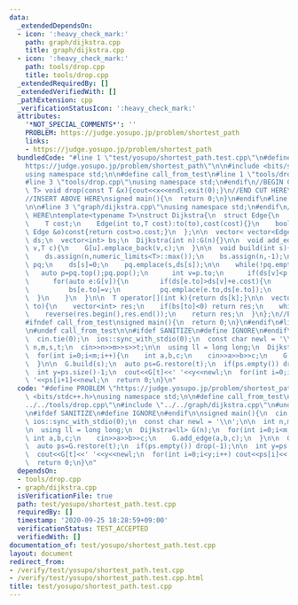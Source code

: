 ```yaml
---
data:
  _extendedDependsOn:
  - icon: ':heavy_check_mark:'
    path: graph/dijkstra.cpp
    title: graph/dijkstra.cpp
  - icon: ':heavy_check_mark:'
    path: tools/drop.cpp
    title: tools/drop.cpp
  _extendedRequiredBy: []
  _extendedVerifiedWith: []
  _pathExtension: cpp
  _verificationStatusIcon: ':heavy_check_mark:'
  attributes:
    '*NOT_SPECIAL_COMMENTS*': ''
    PROBLEM: https://judge.yosupo.jp/problem/shortest_path
    links:
    - https://judge.yosupo.jp/problem/shortest_path
  bundledCode: "#line 1 \"test/yosupo/shortest_path.test.cpp\"\n#define PROBLEM \"\
    https://judge.yosupo.jp/problem/shortest_path\"\n\n#include <bits/stdc++.h>\n\
    using namespace std;\n\n#define call_from_test\n#line 1 \"tools/drop.cpp\"\n\n\
    #line 3 \"tools/drop.cpp\"\nusing namespace std;\n#endif\n//BEGIN CUT HERE\ntemplate<typename\
    \ T> void drop(const T &x){cout<<x<<endl;exit(0);}\n//END CUT HERE\n#ifndef call_from_test\n\
    //INSERT ABOVE HERE\nsigned main(){\n  return 0;\n}\n#endif\n#line 1 \"graph/dijkstra.cpp\"\
    \n\n#line 3 \"graph/dijkstra.cpp\"\nusing namespace std;\n#endif\n//BEGIN CUT\
    \ HERE\ntemplate<typename T>\nstruct Dijkstra{\n  struct Edge{\n    int to;\n\
    \    T cost;\n    Edge(int to,T cost):to(to),cost(cost){}\n    bool operator<(const\
    \ Edge &o)const{return cost>o.cost;}\n  };\n\n  vector< vector<Edge> > G;\n  vector<T>\
    \ ds;\n  vector<int> bs;\n  Dijkstra(int n):G(n){}\n\n  void add_edge(int u,int\
    \ v,T c){\n    G[u].emplace_back(v,c);\n  }\n\n  void build(int s){\n    int n=G.size();\n\
    \    ds.assign(n,numeric_limits<T>::max());\n    bs.assign(n,-1);\n\n    priority_queue<Edge>\
    \ pq;\n    ds[s]=0;\n    pq.emplace(s,ds[s]);\n\n    while(!pq.empty()){\n   \
    \   auto p=pq.top();pq.pop();\n      int v=p.to;\n      if(ds[v]<p.cost) continue;\n\
    \      for(auto e:G[v]){\n        if(ds[e.to]>ds[v]+e.cost){\n          ds[e.to]=ds[v]+e.cost;\n\
    \          bs[e.to]=v;\n          pq.emplace(e.to,ds[e.to]);\n        }\n    \
    \  }\n    }\n  }\n\n  T operator[](int k){return ds[k];}\n\n  vector<int> restore(int\
    \ to){\n    vector<int> res;\n    if(bs[to]<0) return res;\n    while(~to) res.emplace_back(to),to=bs[to];\n\
    \    reverse(res.begin(),res.end());\n    return res;\n  }\n};\n//END CUT HERE\n\
    #ifndef call_from_test\nsigned main(){\n  return 0;\n}\n#endif\n#line 9 \"test/yosupo/shortest_path.test.cpp\"\
    \n#undef call_from_test\n\n#ifdef SANITIZE\n#define IGNORE\n#endif\n\nsigned main(){\n\
    \  cin.tie(0);\n  ios::sync_with_stdio(0);\n  const char newl = '\\n';\n\n  int\
    \ n,m,s,t;\n  cin>>n>>m>>s>>t;\n\n  using ll = long long;\n  Dijkstra<ll> G(n);\n\
    \  for(int i=0;i<m;i++){\n    int a,b,c;\n    cin>>a>>b>>c;\n    G.add_edge(a,b,c);\n\
    \  }\n\n  G.build(s);\n  auto ps=G.restore(t);\n  if(ps.empty()) drop(-1);\n\n\
    \  int y=ps.size()-1;\n  cout<<G[t]<<' '<<y<<newl;\n  for(int i=0;i<y;i++) cout<<ps[i]<<'\
    \ '<<ps[i+1]<<newl;\n  return 0;\n}\n"
  code: "#define PROBLEM \"https://judge.yosupo.jp/problem/shortest_path\"\n\n#include\
    \ <bits/stdc++.h>\nusing namespace std;\n\n#define call_from_test\n#include \"\
    ../../tools/drop.cpp\"\n#include \"../../graph/dijkstra.cpp\"\n#undef call_from_test\n\
    \n#ifdef SANITIZE\n#define IGNORE\n#endif\n\nsigned main(){\n  cin.tie(0);\n \
    \ ios::sync_with_stdio(0);\n  const char newl = '\\n';\n\n  int n,m,s,t;\n  cin>>n>>m>>s>>t;\n\
    \n  using ll = long long;\n  Dijkstra<ll> G(n);\n  for(int i=0;i<m;i++){\n   \
    \ int a,b,c;\n    cin>>a>>b>>c;\n    G.add_edge(a,b,c);\n  }\n\n  G.build(s);\n\
    \  auto ps=G.restore(t);\n  if(ps.empty()) drop(-1);\n\n  int y=ps.size()-1;\n\
    \  cout<<G[t]<<' '<<y<<newl;\n  for(int i=0;i<y;i++) cout<<ps[i]<<' '<<ps[i+1]<<newl;\n\
    \  return 0;\n}\n"
  dependsOn:
  - tools/drop.cpp
  - graph/dijkstra.cpp
  isVerificationFile: true
  path: test/yosupo/shortest_path.test.cpp
  requiredBy: []
  timestamp: '2020-09-25 18:28:59+09:00'
  verificationStatus: TEST_ACCEPTED
  verifiedWith: []
documentation_of: test/yosupo/shortest_path.test.cpp
layout: document
redirect_from:
- /verify/test/yosupo/shortest_path.test.cpp
- /verify/test/yosupo/shortest_path.test.cpp.html
title: test/yosupo/shortest_path.test.cpp
---
```

